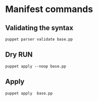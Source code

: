 # Manifest commands

## Validating the syntax

```
puppet parser validate base.pp
```


## Dry RUN
```
puppet apply --noop base.pp
```

## Apply
```
puppet apply  base.pp
 ```

